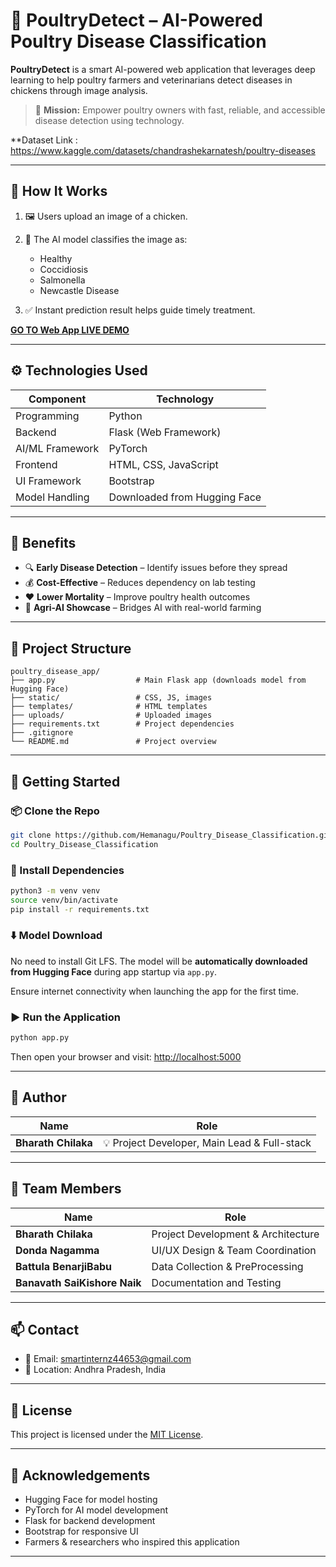 # 🐔 PoultryDetect – AI-Powered Poultry Disease Classification

**PoultryDetect** is a smart AI-powered web application that leverages deep learning to help poultry farmers and veterinarians detect diseases in chickens through image analysis.

> 🎯 **Mission:** Empower poultry owners with fast, reliable, and accessible disease detection using technology.

**Dataset Link : https://www.kaggle.com/datasets/chandrashekarnatesh/poultry-diseases

---

## 📸 How It Works

1. 🖼️ Users upload an image of a chicken.
2. 🤖 The AI model classifies the image as:

   * Healthy
   * Coccidiosis
   * Salmonella
   * Newcastle Disease
3. ✅ Instant prediction result helps guide timely treatment.

**[GO TO Web App LIVE DEMO](https://huggingface.co/spaces/Bharathchilaka/poultry-infer-api)**

---

## ⚙️ Technologies Used

| Component       | Technology                   |
| --------------- | ---------------------------- |
| Programming     | Python                       |
| Backend         | Flask (Web Framework)        |
| AI/ML Framework | PyTorch                      |
| Frontend        | HTML, CSS, JavaScript        |
| UI Framework    | Bootstrap                    |
| Model Handling  | Downloaded from Hugging Face |

---

## 🌟 Benefits

* 🔍 **Early Disease Detection** – Identify issues before they spread
* 💰 **Cost-Effective** – Reduces dependency on lab testing
* ❤️ **Lower Mortality** – Improve poultry health outcomes
* 🌾 **Agri-AI Showcase** – Bridges AI with real-world farming

---

## 🧠 Project Structure

```
poultry_disease_app/
├── app.py                  # Main Flask app (downloads model from Hugging Face)
├── static/                 # CSS, JS, images
├── templates/              # HTML templates
├── uploads/                # Uploaded images
├── requirements.txt        # Project dependencies
├── .gitignore
└── README.md               # Project overview
```

---

## 🚀 Getting Started

### 📦 Clone the Repo

```bash
git clone https://github.com/Hemanagu/Poultry_Disease_Classification.git
cd Poultry_Disease_Classification
```

### 🔧 Install Dependencies

```bash
python3 -m venv venv
source venv/bin/activate
pip install -r requirements.txt
```

### ⬇️ Model Download

No need to install Git LFS.
The model will be **automatically downloaded from Hugging Face** during app startup via `app.py`.

Ensure internet connectivity when launching the app for the first time.

### ▶️ Run the Application

```bash
python app.py
```

Then open your browser and visit: [http://localhost:5000](http://localhost:5000)

---

## 👤 Author

| Name                | Role                                         |
| ------------------- | -------------------------------------------- |
| **Bharath Chilaka** | 💡 Project Developer, Main Lead & Full-stack |

---

## 👥 Team Members

| Name                         | Role                               |
| ---------------------------- | ---------------------------------- |
| **Bharath Chilaka**          | Project Development & Architecture |
| **Donda Nagamma**            | UI/UX Design & Team Coordination   |
| **Battula BenarjiBabu**      | Data Collection & PreProcessing    |
| **Banavath SaiKishore Naik** | Documentation and Testing          |

---

## 📫 Contact

* 📧 Email: [smartinternz44653@gmail.com](mailto:smartinternz44653@gmail.com)
* 📍 Location: Andhra Pradesh, India

---

## 📄 License

This project is licensed under the [MIT License](LICENSE).

---

## 🙏 Acknowledgements

* Hugging Face for model hosting
* PyTorch for AI model development
* Flask for backend development
* Bootstrap for responsive UI
* Farmers & researchers who inspired this application

---
